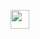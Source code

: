 <a href="https://replit.com/github/Heyayyu/rabbitsamurai/"><img height="30px" src="https://amethystnetwork-dev.github.io/assets/replit.svg">
